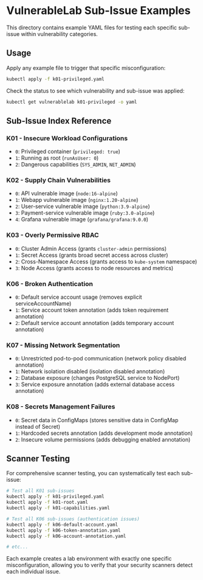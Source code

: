 # VulnerableLab Sub-Issue Examples

This directory contains example YAML files for testing each specific sub-issue within vulnerability categories.

## Usage

Apply any example file to trigger that specific misconfiguration:

```bash
kubectl apply -f k01-privileged.yaml
```

Check the status to see which vulnerability and sub-issue was applied:

```bash
kubectl get vulnerablelab k01-privileged -o yaml
```

## Sub-Issue Index Reference

### K01 - Insecure Workload Configurations
- `0`: Privileged container (`privileged: true`)
- `1`: Running as root (`runAsUser: 0`)
- `2`: Dangerous capabilities (`SYS_ADMIN`, `NET_ADMIN`)

### K02 - Supply Chain Vulnerabilities
- `0`: API vulnerable image (`node:16-alpine`)
- `1`: Webapp vulnerable image (`nginx:1.20-alpine`)
- `2`: User-service vulnerable image (`python:3.9-alpine`)
- `3`: Payment-service vulnerable image (`ruby:3.0-alpine`)
- `4`: Grafana vulnerable image (`grafana/grafana:9.0.0`)

### K03 - Overly Permissive RBAC
- `0`: Cluster Admin Access (grants `cluster-admin` permissions)
- `1`: Secret Access (grants broad secret access across cluster)
- `2`: Cross-Namespace Access (grants access to `kube-system` namespace)
- `3`: Node Access (grants access to node resources and metrics)

### K06 - Broken Authentication
- `0`: Default service account usage (removes explicit serviceAccountName)
- `1`: Service account token annotation (adds token requirement annotation)
- `2`: Default service account annotation (adds temporary account annotation)

### K07 - Missing Network Segmentation
- `0`: Unrestricted pod-to-pod communication (network policy disabled annotation)
- `1`: Network isolation disabled (isolation disabled annotation)
- `2`: Database exposure (changes PostgreSQL service to NodePort)
- `3`: Service exposure annotation (adds external database access annotation)

### K08 - Secrets Management Failures
- `0`: Secret data in ConfigMaps (stores sensitive data in ConfigMap instead of Secret)
- `1`: Hardcoded secrets annotation (adds development mode annotation)
- `2`: Insecure volume permissions (adds debugging enabled annotation)

## Scanner Testing

For comprehensive scanner testing, you can systematically test each sub-issue:

```bash
# Test all K01 sub-issues
kubectl apply -f k01-privileged.yaml
kubectl apply -f k01-root.yaml  
kubectl apply -f k01-capabilities.yaml

# Test all K06 sub-issues (authentication issues)
kubectl apply -f k06-default-account.yaml
kubectl apply -f k06-token-annotation.yaml
kubectl apply -f k06-account-annotation.yaml

# etc...
```

Each example creates a lab environment with exactly one specific misconfiguration, allowing you to verify that your security scanners detect each individual issue.